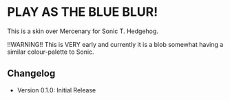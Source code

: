 # PLAY AS THE BLUE BLUR!
This is a skin over Mercenary for Sonic T. Hedgehog.

!!WARNING!!
This is VERY early and currently it is a blob somewhat having a similar colour-palette to Sonic.

## Changelog

- Version 0.1.0: Initial Release